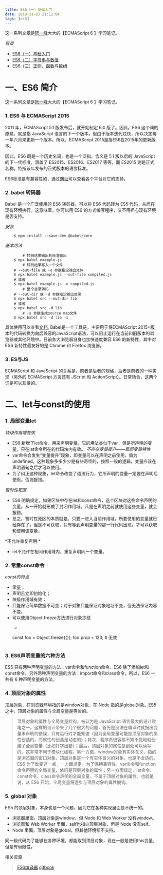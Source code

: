 ```yaml
---
title: ES6（一）基础入门
date: 2019-11-03 21:12:04
tags: [es6]
---
```


这一系列文章是[阮一峰](http://www.ruanyifeng.com/home.html)大大的【ECMAScript 6 】学习笔记。

*目录*
+	[ES6（一）基础入门](/2019/11/03/es6-1/)
+	[ES6（二）字符串与数值](/2019/11/08/es6-2/)
+	[ES6（三）正则、函数与数组](/2019/11/09/es6-3/)


# 一、ES6 简介

这一系列文章是[阮一峰](http://www.ruanyifeng.com/home.html)大大的【ECMAScript 6 】学习笔记。

### 1. ES6 与 ECMAScript 2015
2011 年，ECMAScript 5.1 版发布后，就开始制定 6.0 版了。因此，ES6 这个词的原意，就是指 JavaScript 语言的下一个版本。但由于版本迭代过快，所以决定每一年六月来更新一个版本。所以，ECMAScript 2015是指ES6在2015年的更新版本。

因此，ES6 既是一个历史名词，也是一个泛指，含义是 5.1 版以后的 JavaScript 的下一代标准，涵盖了 ES2015、ES2016、ES2017 等等，而 ES2015 则是正式名称，特指该年发布的正式版本的语言标准。

ES6标准是有兼容性的，通过[网址](kangax.github.io/compat-table/es6/)可以查看各个平台对它的支持。

### 2. babel 转码器

Babel 是一个广泛使用的 ES6 转码器，可以将 ES6 代码转为 ES5 代码，从而在现有环境执行。这意味着，你可以用 ES6 的方式编写程序，又不用担心现有环境是否支持。

*安装*
```
	$ npm install --save-dev @babel/core
```

*基本用法*
```
		# 转码结果输出到标准输出
	$ npx babel example.js
		# 转码结果写入一个文件
	# --out-file 或 -o 参数指定输出文件
	$ npx babel example.js --out-file compiled.js
	# 或者
	$ npx babel example.js -o compiled.js
		# 整个目录转码
	# --out-dir 或 -d 参数指定输出目录
	$ npx babel src --out-dir lib
	# 或者
	$ npx babel src -d lib
		# -s 参数生成source map文件
	$ npx babel src -d lib -s
```


具体使用可以查看[文档](https://www.babeljs.cn/docs/), Babel是一个工具链，主要用于将ECMAScript 2015+版本的代码转换为向后兼容的JavaScript语法，可以阻止运行在当前和旧版本的浏览器或其他环境中。目前各大浏览器自身也加快速度兼容 ES6 的新特性，其中对 ES6 新特性最友好的是 Chrome 和 Firefox 浏览器。

### 3. ES与JS
ECMAScript 和 JavaScript 的关系是，前者是后者的规格，后者是前者的一种实现（另外的 ECMAScript 方言还有 JScript 和 ActionScript）。日常场合，这两个词是可以互换的。

# 二、let与const的使用


### 1. 局部变量let
*块级作用域有效*
+	ES6 新增了let命令，用来声明变量。它的用法类似于var，但是所声明的变量，只在let命令所在的代码块内有效。
*不存在变量提升——局部变量特性*
+	var命令会发生“变量提升”现象，即变量可以在声明之前使用，值为undefined。这种现象多多少少是有些奇怪的，按照一般的逻辑，变量应该在声明语句之后才可以使用。
+	为了纠正这种现象，let命令改变了语法行为，它所声明的变量一定要在声明后使用，否则报错。

*暂时性死区*
+	ES6 明确规定，如果区块中存在let和const命令，这个区块对这些命令声明的变量，从一开始就形成了封闭作用域。凡是在声明之前就使用这些变量，就会报错。
+	总之，暂时性死区的本质就是，只要一进入当前作用域，所要使用的变量就已经存在了，但是不可获取，只有等到声明变量的那一行代码出现，才可以获取和使用该变量。

*不允许重复声明 *
+	let不允许在相同作用域内，重复声明同一个变量。

### 2. 常量const命令

*const的特点*
+	常量；
+	声明且立即初始化；
+	块级作用域有效；
+	只能保证简单数据不可变；对于对象只能保证对象地址不变，但无法保证内容不变。
+	可以使用Object.freeze方法进行对象冻结
	+	```
	const foo = Object.freeze({});
	foo.prop = 123; # 无效
	```

### 3. ES6声明变量的六种方法

ES5 只有两种声明变量的方法：var命令和function命令。ES6 除了添加let和const命令，另外两种声明变量的方法：import命令和class命令。所以，ES6 一共有 6 种声明变量的方法。

### 4. 顶层对象的属性 
顶层对象，在浏览器环境指的是window对象，在 Node 指的是global对象。ES5 之中，顶层对象的属性与全局变量是等价的。
>	顶层对象的属性与全局变量挂钩，被认为是 JavaScript 语言最大的设计败笔之一。这样的设计带来了几个很大的问题，首先是没法在编译时就报出变量未声明的错误，只有运行时才能知道（因为全局变量可能是顶层对象的属性创造的，而属性的创造是动态的）；其次，程序员很容易不知不觉地就创建了全局变量（比如打字出错）；最后，顶层对象的属性是到处可以读写的，这非常不利于模块化编程。另一方面，window对象有实体含义，指的是浏览器的窗口对象，顶层对象是一个有实体含义的对象，也是不合适的。
ES6 为了改变这一点，一方面规定，为了保持兼容性，var命令和function命令声明的全局变量，依旧是顶层对象的属性；另一方面规定，let命令、const命令、class命令声明的全局变量，不属于顶层对象的属性。也就是说，从 ES6 开始，全局变量将逐步与顶层对象的属性脱钩。


### 5. global 对象 
ES5 的顶层对象，本身也是一个问题，因为它在各种实现里面是不统一的。
+	浏览器里面，顶层对象是window，但 Node 和 Web Worker 没有window。
+	浏览器和 Web Worker 里面，self也指向顶层对象，但是 Node 没有self。
+	Node 里面，顶层对象是global，但其他环境都不支持。

同一段代码为了能够在各种环境，都能取到顶层对象，现在一般是使用this变量，但是有局限性。


 



相关资源
> [ES6编译器](https://babeljs.io/)
[gitbook](https://gitbook.io/)